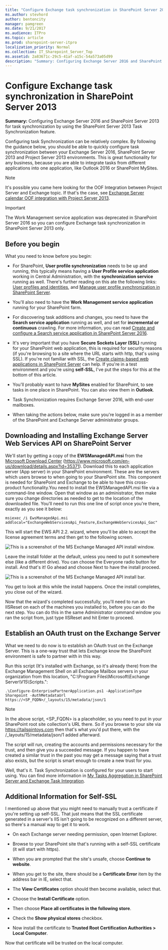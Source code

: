 ```yaml
---
title: "Configure Exchange task synchronization in SharePoint Server 2013"
ms.author: stevhord
author: bentoncity
manager: pamgreen
ms.date: 9/21/2017
ms.audience: ITPro
ms.topic: article
ms.prod: sharepoint-server-itpro
localization_priority: Normal
ms.collection: IT_Sharepoint_Server_Top
ms.assetid: 2a83671c-29c5-41af-a15c-54a573a05d99
description: "Summary: Configuring Exchange Server 2016 and SharePoint Server 2013 for task synchronization by using the SharePoint Server 2013 Task Synchronization feature."
---
```


# Configure Exchange task synchronization in SharePoint Server 2013

 **Summary:** Configuring Exchange Server 2016 and SharePoint Server 2013 for task synchronization by using the SharePoint Server 2013 Task Synchronization feature. 
  
Configuring task Synchronization can be relatively complex. By following the guidance below, you should be able to quickly configure task synchronization between your Exchange Server 2016, SharePoint Server 2013 and Project Server 2013 environments. This is great functionality for any business, because you are able to integrate tasks from different applications into one application, like Outlook 2016 or SharePoint MySites.
  
> [!NOTE]
> It's possible you came here looking for the OOF Integration between Project Server and Exchange topic. If that's the case, see [Exchange Server calendar OOF integration with Project Server 2013](http://technet.microsoft.com/library/0bef7c78-4864-4775-8b44-d96bcf82fdae.aspx). 
  
> [!IMPORTANT]
> The Work Management service application was deprecated in SharePoint Server 2016 so you can configure Exchange task synchronization in SharePoint Server 2013 only. 
  
## Before you begin
<a name="begin"> </a>

What you need to know before you begin:
  
- For SharePoint, **User profile synchronization** needs to be up and running, this typically means having a **User Profile service application** working in Central Administration, with the **synchronization service** running as well. There's further reading on this ate the following links: [User profiles and identities](user-profiles-and-identities.md), and [Manage user profile synchronization in SharePoint Server](manage-profile-synchronization.md).
    
- You'll also need to have the **Work Management service application** running for your SharePoint farm. 
    
- For discovering task additions and changes, you need to have the **Search service application** running as well, and set for **incremental or continuous** crawling. For more information, you can read [Create and configure a Search service application in SharePoint Server 2016](../search/create-and-configure-a-search-service-application.md).
    
- It's very important that you have **Secure Sockets Layer (SSL)** running for your SharePoint web application, this is required for security reasons (if you're browsing to a site where the URL starts with http, that's using SSL). If you're not familiar with SSL, the [Create claims-based web applications in SharePoint Server](http://technet.microsoft.com/library/83496762-172a-44a4-bf57-1d7ea8008d7d%28Office.14%29.aspx) can help. If you're in a test environment and you're using **self-SSL**, I've put the steps for this at the bottom of this article. 
    
- You'll probably want to have **MySites** enabled for SharePoint, to see tasks in one place in SharePoint. You can also view them in **Outlook**. 
    
- Task Synchronization requires Exchange Server 2016, with end-user mailboxes.
    
- When taking the actions below, make sure you're logged in as a member of the SharePoint and Exchange Server administrator groups.
    
## Downloading and Installing Exchange Server Web Services API on SharePoint Server
<a name="begin"> </a>

We'll start by getting a copy of the **EWSManagedAPI.msi** from the [Microsoft Download Center](https://www.microsoft.com/en-us/download/details.aspx?id=42951) (https://www.microsoft.com/en-us/download/details.aspx?id=35371). Download this to each application server (App server) in your SharePoint environment. These are the servers which users browse to when going to your SharePoint site. This component is needed for SharePoint and Exchange to be able to have this cross-product functionality.You need to install the EWSManagedAPI.msi file via a command-line window. Open that window as an administrator, then make sure you change directories as needed to get to the location of the downloaded file. You'll need to run this one line of script once you're there, exactly as you see it below: 
  
```
msiexec /i EwsManagedApi.msi addlocal="ExchangeWebServicesApi_Feature,ExchangeWebServicesApi_Gac"
```

This will start the EWS API 2.2. wizard, where you'll be able to accept the license agreement terms and then get to the following screen.
  
![This is a screenshot of the MS Exchange Managed API install window.](../media/EWS_ManagedAPI_Install1.png)
  
Leave the install folder at the default, unless you need to put it somewhere else (like a different drive). You can choose the Everyone radio button for install. And that's it! Go ahead and choose Next to have the install proceed.
  
![This is a screenshot of the MS Exchange Managed API install bar.](../media/EWS_ManagedAPI_Install2.png)
  
You get to look at this while the install happens. Once the install completes, you close out of the wizard.
  
Now that the wizard's completed successfully, you'll need to run an IISReset on each of the machines you installed to, before you can do the next step. You can do this in the same Administrator command window you ran the script from, just type IISReset and hit Enter to proceed.
  
## Establish an OAuth trust on the Exchange Server
<a name="begin"> </a>

What we need to do now is to establish an OAuth trust on the Exchange Server. This is a one-way trust that lets Exchange know the SharePoint environment is safe to partner with in this way.
  
Run this script (It's installed with Exchange, so it's already there) from the Exchange Management Shell on all Exchange Mailbox servers in your organization from this location, "C:\Program Files\Microsoft\Exchange Server\V15\Scripts.":
  
```
.\Configure-EnterprisePartnerApplication.ps1 -ApplicationType Sharepoint -AuthMetadataUrl https://<SP_FQDN>/_layouts/15/metadata/json/1
```

> [!NOTE]
> In the above script, \<SP_FQDN\> is a placeholder, so you need to put in your SharePoint root site collection's URL there. So if you browse to your site via https://tailspintoys.com then that's what you'd put there, with the /_layouts/15/metadata/json/1 added afterward. 
  
The script will run, creating the accounts and permissions necessary for the trust, and then give you a succeeded message. If you happen to have created a similar trust in the past you may get a message saying that a trust also exists, but the script is smart enough to create a new trust for you.
  
Well, that's it. Task Synchronization is configured for your users to start using. You can find more information in [My Tasks Aggregation in SharePoint Server and Exchange Task Integration](https://go.microsoft.com/fwlink/p/?LinkId=299837).
  
## Additional Information for Self-SSL
<a name="begin"> </a>

I mentioned up above that you might need to manually trust a certificate if you're setting up self-SSL. That just means that the SSL certificate generated in a server's IIS isn't going to be recognized on a different server, so there's a manual way to get it to work.
  
- On each Exchange server needing permission, open Internet Explorer.
    
- Browse to your SharePoint site that's running with a self-SSL certificate (it will start with https).
    
- When you are prompted that the site's unsafe, choose **Continue to website**. 
    
- When you get to the site, there should be a **Certificate Error** item by the address bar in IE, select that. 
    
- The **View Certificates** option should then become available, select that. 
    
- Choose the **Install Certificate** option. 
    
- Then choose **Place all certificates in the following store**. 
    
- Check the **Show physical stores** checkbox. 
    
- Now install the certificate to **Trusted Root Certification Authorities \> Local Computer**. 
    
Now that certificate will be trusted on the local computer.
  


